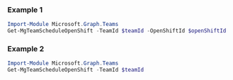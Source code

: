 ### Example 1
``` powershell
Import-Module Microsoft.Graph.Teams
Get-MgTeamScheduleOpenShift -TeamId $teamId -OpenShiftId $openShiftId
```
### Example 2
``` powershell
Import-Module Microsoft.Graph.Teams
Get-MgTeamScheduleOpenShift -TeamId $teamId
```
